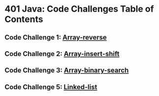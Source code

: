 # 401 Java: Code Challenges Table of Contents

## Code Challenge 1: [Array-reverse](./array-reverse/README.md)
## Code Challenge 2: [Array-insert-shift](./array-insert-shift/README.md)
## Code Challenge 3: [Array-binary-search](./array-binary-search/README.md)
## Code Challenge 5: [Linked-list](./linked-list/README.md)